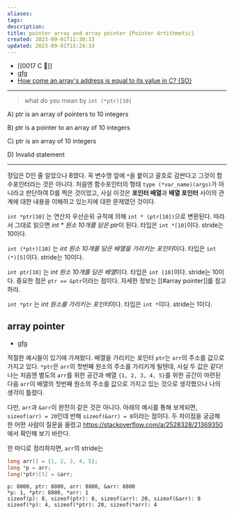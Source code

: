 ```yaml
---
aliases: 
tags: 
description:
title: pointer array and array pointer {Pointer Artithmetic}
created: 2023-09-01T11:30:13
updated: 2023-09-01T15:24:33
---
```

- [[0017 C 🍎]]
- [gfg](https://www.geeksforgeeks.org/pointer-array-array-pointer/)
- [How come an array's address is equal to its value in C? {SO}](https://stackoverflow.com/questions/2528318/how-come-an-arrays-address-is-equal-to-its-value-in-c)
___

> what do you mean by `int (*ptr)[10]`

A) ptr is an array of pointers to 10 integers

B) ptr is a pointer to an array of 10 integers

C) ptr is an array of 10 integers

D) Invalid statement

___

정답은 D인 줄 알았으나 B였다. 꼭 변수명 앞에 `*`을 붙이고 괄호로 감싼다고 그것이 함수포인터라는 것은 아니다. 처음엔 함수포인터의 형태 `type (*var_name)(args)`가 아니라고 판단하여 D를 찍은 것이었고, 사실 이것은 **포인터 배열**과 **배열 포인터** 사이의 관계에 대한 내용을 이해하고 있는지에 대한 문제였던 것이다. 

`int *ptr[10]` 는 연산자 우선순위 규칙에 의해 `int * (ptr[10])`으로 변환된다. 따라서 그대로 읽으면 *int * 원소 10개를 담은 ptr*이 된다. 타입은 `int *[10]`이다. stride는 10이다.

`int (*ptr)[10]` 는 *int 원소 10개를 담은 배열을 가리키는 포인터*이다. 타입은 `int (*)[5]`이다. stride는 10이다.

`int ptr[10]` 는 *int 원소 10개를 담은 배열*이다. 타입은 `int [10]`이다. stride는 10이다. 중요한 점은 `ptr == &ptr`이라는 점이다. 자세한 정보는 [[#array pointer]]를 참고하라.

`int *ptr` 는 *int 원소를 가리키는 포인터*이다. 타입은 `int *`이다. stride는 1이다.

## array pointer

- [gfg](https://www.geeksforgeeks.org/pointer-array-array-pointer/)

적절한 예시들이 있기에 가져왔다. 배열을 가리키는 포인터 `ptr`는 `arr`의 주소를 값으로 가지고 있다. `*ptr`은 `arr`의 첫번째 원소의 주소를 가리키게 될텐데, 사실 두 값은 같다! 나는 처음엔 별도의 `arr`를 위한 공간과 배열 `{1, 2, 3, 4, 5}`를 위한 공간이 마련된 다음 `arr`이 배열의 첫번째 원소의 주소를 값으로 가지고 있는 것으로 생각했으나 나의 생각이 틀렸다.

다만, `arr`과 `&arr`이 완전히 같은 것은 아니다. 아래의 예시를 통해 보게되면, `sizeof(arr) = 20`인데 반해 `sizeof(&arr) = 8`이라는 점이다. 두 차이점을 궁금해 한 어떤 사람이 질문을 올렸고 <https://stackoverflow.com/a/2528328/21369350> 에서 확인해 보기 바란다.

한 마디로 정리하자면, `arr`의 stride는 

```c
long arr[] = {1, 2, 3, 4, 5};
long *p = arr;
long(*ptr)[5] = &arr;
```

```
p: 8800, ptr: 8800, arr: 8800, &arr: 8800
*p: 1, *ptr: 8800, *arr: 1
sizeof(p): 8, sizeof(ptr): 8, sizeof(arr): 20, sizeof(&arr): 8
sizeof(*p): 4, sizeof(*ptr): 20, sizeof(*arr): 4
```
